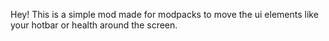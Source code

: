 Hey! This is a simple mod made for modpacks to move the ui elements like your hotbar or health around the screen.

